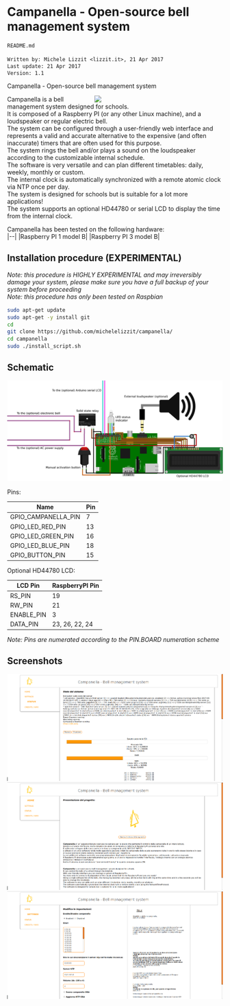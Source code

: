 # Campanella - Open-source bell management system

    README.md
 
    Written by: Michele Lizzit <lizzit.it>, 21 Apr 2017
    Last update: 21 Apr 2017
    Version: 1.1


Campanella - Open-source bell management system 


<img src="https://github.com/michelelizzit/campanella/raw/master/printables/campanella_logo.png" width="300px" style="float: right;">



Campanella is a bell management system designed for schools.  
It is composed of a Raspberry PI (or any other Linux machine), and a loudspeaker or regular electric bell.  
The system can be configured through a user-friendly web interface and represents a valid and accurate alternative to the expensive (and often inaccurate) timers that are often used for this purpose.  
The system rings the bell and/or plays a sound on the loudspeaker according to the customizable internal schedule.  
The software is very versatile and can plan different timetables: daily, weekly, monthly or custom.  
The internal clock is automatically synchronized with a remote atomic clock via NTP once per day.  
The system is designed for schools but is suitable for a lot more applications!  
The system supports an optional HD44780 or serial LCD to display the time from the internal clock.  


Campanella has been tested on the following hardware:  
|--|
|Raspberry PI 1 model B|
|Raspberry PI 3 model B|

## Installation procedure (EXPERIMENTAL)  
_Note: this procedure is HIGHLY EXPERIMENTAL and may irreversibly damage your system, please make sure you have a full backup of your system before proceeding_  
_Note: this procedure has only been tested on Raspbian_  

```bash
sudo apt-get update
sudo apt-get -y install git
cd
git clone https://github.com/michelelizzit/campanella/
cd campanella
sudo ./install_script.sh
```

## Schematic  
![Schematic](/printables/schematic.png)

Pins:  

Name | Pin
--|--
GPIO_CAMPANELLA_PIN | 7
GPIO_LED_RED_PIN | 13
GPIO_LED_GREEN_PIN | 16
GPIO_LED_BLUE_PIN | 18
GPIO_BUTTON_PIN | 15

Optional HD44780 LCD:

LCD Pin| RaspberryPI Pin
--|--
RS_PIN | 19
RW_PIN | 21
ENABLE_PIN | 3
DATA_PIN | 23, 26, 22, 24

_Note: Pins are numerated according to the PIN.BOARD numeration scheme_  

## Screenshots

![Screenshot1](/printables/screenshots/screenshot1.png)
![Screenshot2](/printables/screenshots/screenshot2.png)
![Screenshot3](/printables/screenshots/screenshot3.png)

